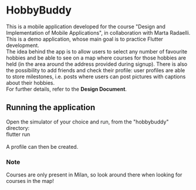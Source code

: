 # HobbyBuddy
This is a mobile application developed for the course "Design and Implementation of Mobile Applications", in collaboration with Marta Radaelli. \
This is a demo application, whose main goal is to practice Flutter development. \
The idea behind the app is to allow users to select any number of favourite hobbies and be able to see on a map where courses for those hobbies are held (in the area around the address provided during signup). There is also the possibility to add friends and check their profile: user profiles are able to store milestones, i.e. posts where users can post pictures with captions about their hobbies. \
For further details, refer to the **Design Document**.

## Running the application
Open the simulator of your choice and run, from the "hobbybuddy" directory: <br>
flutter run <br>
<br>
A profile can then be created.

### Note
Courses are only present in Milan, so look around there when looking for courses in the map!
